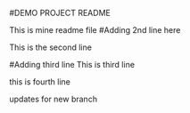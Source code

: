 #DEMO PROJECT README

This is mine readme file
#Adding 2nd line here

This is the second line

#Adding third line
This is third line

this is fourth line

updates for new branch


